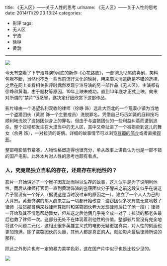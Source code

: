 title: 《无人区》——关于人性的思考
urlname: 《无人区》——关于人性的思考
date: 2014/11/29 23:13:24
categories:
- 影评
tags:
- 无人区
- 宁浩
- 徐峥
- 黄渤

---
![](https://image.covertness.cn/wurenqup_2159072475.jpg)

<!-- more -->

今天有空看了下宁浩导演9月底的新作《心花路放》，一部彻头彻尾的喜剧，笑料包袱不断，当然也不乏一些当前流行文化的映射，用来周末消遣确是不错的选择。之后在网上查看相关影评时偶然发现宁浩导演的另一部作品《无人区》，主演都有徐峥和黄渤，由于题材等原因，10年上映未成功，直到13年底才正式上映。向来对所谓的“禁片”很感冒，遂决定仔细欣赏下这部作品。

影片缘由一个渴望名利双收的律师（徐峥 饰）远赴大西北的一个荒漠小镇为当地一个盗猎团伙（黄渤 饰一个主要成员）洗脱罪名，凭借自己巧舌如簧的庭辩技巧顺利地洗脱了盗猎团伙身上的罪名。但由于与盗猎团伙的一些利益纠葛而遭到追杀，整个过程都发生在大漠当中的无人区，其中又牵扯进了一个被拐卖到这儿的舞女（余男 饰），一对拉货的哥俩。详细的故事情节可以浏览[豆瓣的简介](http://movie.douban.com/subject/3804891/)或者直接[观影](http://www.iqiyi.com/v_19rrh65smw.html)。

整部电影情节紧凑，人物性格塑造得也很充分，单从故事上讲自认为也是一部不错的国产电影。此外本片对人性的思考也颇有看点。


### 人，究竟是独立自私的存在，还是存在利他性的？
影片一开始讲述了一个猴子因互助而得以生存的故事，这儿似乎是为了说明利他性。而后从律师打官司一直到黄渤饰演的盗窃团伙分子醒来之前这段又似乎在说这片子里没有一个好人（据说这是当时没过审的原因之一），建立了一个人人为己的大背景。黄渤饰演的那人醒来之后一切都开始改变：盗窃团伙多次有意无意地救了律师（拉货那哥俩来找律师算账时和盗窃团伙老大发现律师后拉了他一段）；律师一开始及其不情愿帮助舞女，但从这之后他俩几乎完全成一对了；拉货的那老头最后也救了律师一次。这部分无处不在体现着利他性的价值。整部影片里没有完全地将这个问题二元化，这相比很多英雄主义式的电影无疑更加真实，对人性的刻画也更加饱满。除了盗窃团伙的头目，其他人都是真正的**人**，就如影片最后律师所说的那样。

除此之外影片也有一定的暴力美学色彩，这在国产片中似乎也是比较少见的。

![](https://image.covertness.cn/wurenqu_20131204094822308.jpg)
